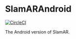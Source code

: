 # SlamARAndroid

[![CircleCI](https://circleci.com/gh/cgnerds/SlamARAndroid.svg?style=svg)](https://circleci.com/gh/cgnerds/SlamARAndroid)

The Android version of SlamAR.
